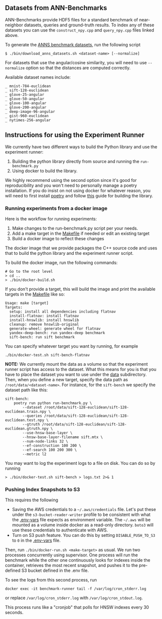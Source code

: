 ## Datasets from ANN-Benchmarks

ANN-Benchmarks provide HDF5 files for a standard benchmark of near-neighbor datasets, queries and ground-truth results. To index any of these datasets you can use the `construct_npy.cpp` and `query_npy.cpp` files linked above.

To generate the [ANNS benchmark datasets](https://github.com/erikbern/ann-benchmarks?tab=readme-ov-file#data-sets), run the following script

```shell
$ ./bin/download_anns_datasets.sh <dataset-name> [--normalize]
```

For datasets that use the angular/cosine similarity, you will need to use `--normalize` option so that the distances are computed correctly. 

Available dataset names include:

```shell
_ mnist-784-euclidean
_ sift-128-euclidean
_ glove-25-angular
_ glove-50-angular
_ glove-100-angular
_ glove-200-angular
_ deep-image-96-angular
_ gist-960-euclidean
_ nytimes-256-angular
```

## Instructions for using the Experiment Runner

We currently have two different ways to build the Python library and use the
experiment runner:

1. Building the python library directly from source and running the `run-benchmark.py`
2. Using docker to build the library. 

We highly recommend using the second option since it's good for reproducibility and you 
won't need to personally manage a poetry installation. If you do insist on not using docker
for whatever reason, you will need to first install [poetry](https://python-poetry.org/) and follow [this](../flatnav_python/README.md) guide for building the library. 

### Running experiments from a docker image 

Here is the workflow for running experiments: 

1. Make changes to the run-benchmark.py script per your needs.
2. Add a make target in the [Makefile](/experiments/Makefile) if needed or edit an existing target
3. Build a docker image to reflect these changes

The docker image that we provide packages the C++ source code and uses that to build the python library
and the experiment runner script. 

To build the docker image, run the following commands:

```shell
# Go to the root level
> cd ..
> ./bin/docker-build.sh 
```

If you don't provide a target, this will build the image and print the available targets in the [Makefile](/experiments/Makefile) like so:

```
Usage: make [target]
Targets:
  setup: install all dependencies including flatnav
  install-flatnav: install flatnav
  install-hnswlib: install hnswlib
  cleanup: remove hnswlib-original
  generate-wheel: generate wheel for flatnav
  yandex-deep-bench: run yandex-deep benchmark
  sift-bench: run sift benchmark
```

You can specify whatever target you want by running, for example

```
./bin/docker-test.sh sift-bench-flatnav
```

**NOTE:** We currently mount the data as a volume so that the experiment runner script has access 
to the dataset. What this means for you is that you have to place the dataset you want to use under the 
[data](/data/) subdirectory. Then, when you define a new target, specify the data path as `/root/data/<dataset-name>`. For instance, for the `sift-bench` we specify the dataset path like this:

```
sift-bench: 
	poetry run python run-benchmark.py \
		--dataset /root/data/sift-128-euclidean/sift-128-euclidean.train.npy \
		--queries /root/data/sift-128-euclidean/sift-128-euclidean.test.npy \
		--gtruth /root/data/sift-128-euclidean/sift-128-euclidean.gtruth.npy \
		--use-hnsw-base-layer \
		--hnsw-base-layer-filename sift.mtx \
		--num-node-links 32 \
		--ef-construction 100 200 \
		--ef-search 100 200 300 \
		--metric l2 
```

You may want to log the experiment logs to a file on disk. You can do so by running 
```
> ./bin/docker-test.sh sift-bench > logs.txt 2>& 1
```


### Pushing Index Snapshots to S3

This requires the following

* Saving the AWS credentials to a `~/.aws/credentials` file. Let's put these under the `s3-bucket-reader-writer` profile to 
be consistent with what the [.env-vars](bin/.env-vars) file expects as environment variable. The `~/.aws` will be mounted as a volume 
inside docker as a read-only directory. `boto3` will use these credentials to authenticate with AWS. 
* Turn on S3 push feature. You can do this by setting `DISABLE_PUSH_TO_S3` to `0` in the [.env-vars](/bin/.env-vars) file. 

Then, run `./bin/docker-run.sh <make-target>` as usual. We run two processes concurrently using supervisor. One process
will run the benchmark while the other one continuously looks for indexes inside the container, retrieves the most
recent snapshot, and pushes it to the pre-defined S3 bucket defined in the .env file. 

To see the logs from this second process, run 

```shell
docker exec -it benchmark-runner tail -f /var/log/cron_stderr.log
```

or replace `/var/log/cron_stderr.log` with `/var/log/cron_stdout.log`. 

This process runs like a "cronjob" that polls for HNSW indexes every 30 seconds. 



